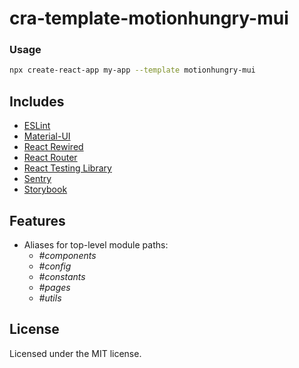 # cra-template-motionhungry-mui

### Usage

```sh
npx create-react-app my-app --template motionhungry-mui
```

## Includes

- [ESLint][eslint]
- [Material-UI][material-ui]
- [React Rewired][react-app-rewired]
- [React Router][react-router]
- [React Testing Library][testing-library]
- [Sentry][sentry]
- [Storybook][storybook]

## Features
- Aliases for top-level module paths:
  * _#components_
  * _#config_
  * _#constants_
  * _#pages_
  * _#utils_

## License

Licensed under the MIT license.

[eslint]: https://eslint.org
[material-ui]: https://www.material-ui.com
[react-app-rewired]: https://github.com/timarney/react-app-rewired
[react-router]: https://reactrouter.com/web/guides/quick-start
[sentry]: https://sentry.io
[storybook]: https://storybook.js.org
[testing-library]: https://testing-library.com/docs/react-testing-library/intro
